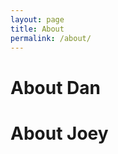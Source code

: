 ```yaml
---
layout: page
title: About
permalink: /about/
---
```


# About Dan


# About Joey



[jekyll-organization]: https://github.com/jekyll
